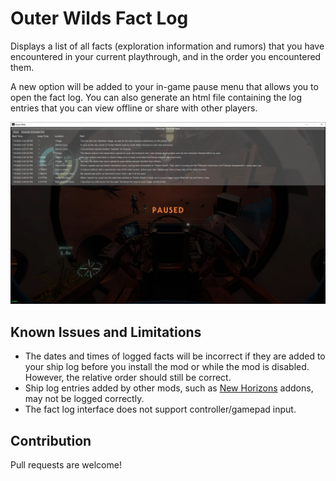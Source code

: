 # Outer Wilds Fact Log

Displays a list of all facts (exploration information and rumors) that you have encountered in your current playthrough, and in the order you encountered them.

A new option will be added to your in-game pause menu that allows you to open the fact log. You can also generate an html file containing the log entries that you can view offline or share with other players.

![A screenshot of the fact log interface](Screenshot0.webp)

## Known Issues and Limitations

- The dates and times of logged facts will be incorrect if they are added to your ship log before you install the mod or while the mod is disabled. However, the relative order should still be correct.
- Ship log entries added by other mods, such as [New Horizons](https://nh.outerwildsmods.com/) addons, may not be logged correctly.
- The fact log interface does not support controller/gamepad input.

## Contribution

Pull requests are welcome!
